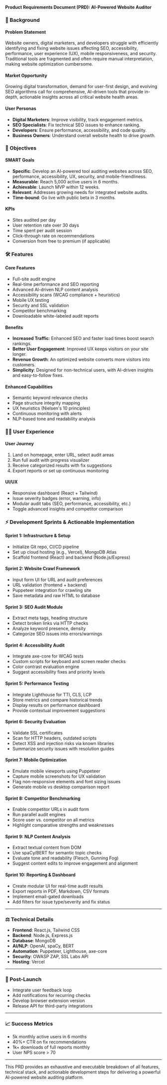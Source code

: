 **Product Requirements Document (PRD): AI-Powered Website Auditor**

### 🧠 Background

#### Problem Statement

Website owners, digital marketers, and developers struggle with efficiently identifying and fixing website issues affecting SEO, accessibility, performance, user experience (UX), mobile responsiveness, and security. Traditional tools are fragmented and often require manual interpretation, making website optimization cumbersome.

#### Market Opportunity

Growing digital transformation, demand for user-first design, and evolving SEO algorithms call for comprehensive, AI-driven tools that provide in-depth, actionable insights across all critical website health areas.

#### User Personas

* **Digital Marketers**: Improve visibility, track engagement metrics.
* **SEO Specialists**: Fix technical SEO issues to enhance ranking.
* **Developers**: Ensure performance, accessibility, and code quality.
* **Business Owners**: Understand overall website health to drive growth.

### 🌟 Objectives

#### SMART Goals    

* **Specific**: Develop an AI-powered tool auditing websites across SEO, performance, accessibility, UX, security, and mobile-friendliness.
* **Measurable**: Reach 5,000 active users in 6 months.
* **Achievable**: Launch MVP within 12 weeks.
* **Relevant**: Addresses growing needs for integrated website audits.
* **Time-bound**: Go live with public beta in 3 months.

#### KPIs

* Sites audited per day
* User retention rate over 30 days
* Time spent per audit session
* Click-through rate on recommendations
* Conversion from free to premium (if applicable)

### 🛠️ Features

#### Core Features

* Full-site audit engine
* Real-time performance and SEO reporting
* Advanced AI-driven NLP content analysis
* Accessibility scans (WCAG compliance + heuristics)
* Mobile UX testing
* Security and SSL validation
* Competitor benchmarking
* Downloadable white-labeled audit reports

#### Benefits

* **Increased Traffic**: Enhanced SEO and faster load times boost search rankings.  
* **Better User Engagement**: Improved UX keeps visitors on your site longer.  
* **Revenue Growth**: An optimized website converts more visitors into customers.  
* **Simplicity**: Designed for non-technical users, with AI-driven insights and easy-to-follow fixes.

#### Enhanced Capabilities

* Semantic keyword relevance checks
* Page structure integrity mapping
* UX heuristics (Nielsen's 10 principles)
* Continuous monitoring with alerts
* NLP-based tone and readability analysis

### 👩‍💻 User Experience

#### User Journey

1. Land on homepage, enter URL, select audit areas
2. Run full audit with progress visualizer
3. Receive categorized results with fix suggestions
4. Export reports or set up continuous monitoring

#### UI/UX

* Responsive dashboard (React + Tailwind)
* Issue severity badges (error, warning, info)
* Modular audit tabs (SEO, performance, accessibility, etc.)
* Toggle advanced insights and competitor comparison

### ⚡ Development Sprints & Actionable Implementation

#### Sprint 1: Infrastructure & Setup

* Initialize Git repo, CI/CD pipeline
* Set up cloud hosting (e.g., Vercel), MongoDB Atlas
* Scaffold frontend (React) and backend (Node.js/Express)

#### Sprint 2: Website Crawl Framework

* Input form UI for URL and audit preferences
* URL validation (frontend + backend)
* Puppeteer integration for crawling site
* Save metadata and raw HTML to database

#### Sprint 3: SEO Audit Module

* Extract meta tags, heading structure
* Detect broken links via HTTP checks
* Analyze keyword presence, density
* Categorize SEO issues into errors/warnings

#### Sprint 4: Accessibility Audit

* Integrate axe-core for WCAG tests
* Custom scripts for keyboard and screen reader checks
* Color contrast evaluation engine
* Suggest accessibility fixes and priority levels

#### Sprint 5: Performance Testing

* Integrate Lighthouse for TTI, CLS, LCP
* Store metrics and compare historical trends
* Display results on performance dashboard
* Provide contextual improvement suggestions

#### Sprint 6: Security Evaluation

* Validate SSL certificates
* Scan for HTTP headers, outdated scripts
* Detect XSS and injection risks via known libraries
* Summarize security issues with resolution guides

#### Sprint 7: Mobile Optimization

* Emulate mobile viewports using Puppeteer
* Capture mobile screenshots for UX validation
* Flag non-responsive elements and font sizing issues
* Generate mobile vs desktop comparison report

#### Sprint 8: Competitor Benchmarking

* Enable competitor URLs in audit form
* Run parallel audit engines
* Score user vs. competitor on all metrics
* Highlight comparative strengths and weaknesses

#### Sprint 9: NLP Content Analysis

* Extract textual content from DOM
* Use spaCy/BERT for semantic topic checks
* Evaluate tone and readability (Flesch, Gunning Fog)
* Suggest content edits to improve engagement and alignment

#### Sprint 10: Reporting & Dashboard

* Create modular UI for real-time audit results
* Export reports in PDF, Markdown, CSV formats
* Implement email-gated downloads
* Add filters for issue type/severity and fix status

---

### ⚖️ Technical Details

* **Frontend**: React.js, Tailwind CSS
* **Backend**: Node.js, Express.js
* **Database**: MongoDB
* **AI/NLP**: OpenAI, spaCy, BERT
* **Automation**: Puppeteer, Lighthouse, axe-core
* **Security**: OWASP ZAP, SSL Labs API
* **Hosting**: Vercel

---

### 🚀 Post-Launch

* Integrate user feedback loop
* Add notifications for recurring checks
* Develop browser extension version
* Release API for third-party integrations

---

### 📈 Success Metrics

* 5k monthly active users in 6 months
* 40%+ CTR on fix recommendations
* 1k+ downloads of full reports monthly
* User NPS score > 70

---

This PRD provides an exhaustive and executable breakdown of all features, technical stack, and actionable development steps for delivering a powerful AI-powered website auditing platform.
